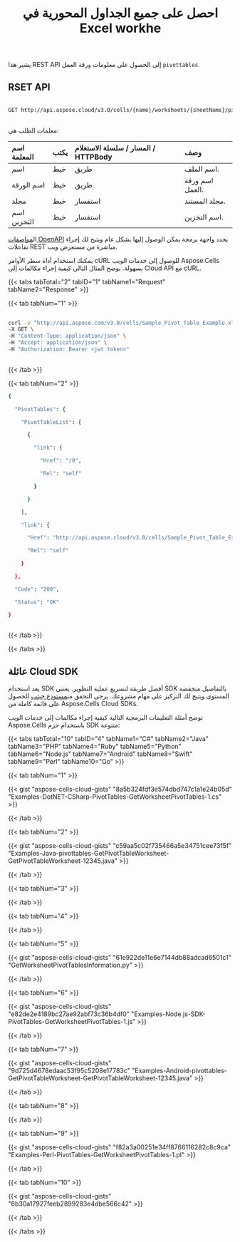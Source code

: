 ﻿---
title: احصل على جميع الجداول المحورية في Excel workhe
second_title: Aspose.Cells Cloud Documen
linktitle: احصل على كل شيء
type: docs
url: /ar/pivot-tables/get-all/
aliases: [/get-worksheet-pivot-tables-information/]
keywords: Get all pivot tables in an Excel worksheet
description: Aspose.Cells Cloud REST API دعم الحصول على كافة الجداول المحورية في ورقة عمل Excel. SDK يدعم أنواع لغات التطوير. وهي تشمل Android و C# و Go و Java و NodeJS و Perl و PHP و Python و Ruby و swift
weight: 20
---
يشير هذا REST API إلى الحصول على معلومات ورقة العمل `pivottables`.
 
## RSET API
 
```bash
 
GET http://api.aspose.cloud/v3.0/cells/{name}/worksheets/{sheetName}/pivottables
 
```
 معلمات الطلب هي:
 
| اسم المعلمة| يكتب| المسار / سلسلة الاستعلام / HTTPBody|وصف|
|:- |:- |:- |:- |
| اسم| خيط| طريق| اسم الملف.|
| اسم الورقة| خيط| طريق| اسم ورقة العمل.|
| مجلد| خيط| استفسار| مجلد المستند.|
| اسم التخزين| خيط| استفسار| اسم التخزين.|
 
 ال[مواصفات OpenAPI](https://apireference.aspose.cloud/cells/#/PivotTables/GetWorksheetPivotTables) يحدد واجهة برمجة يمكن الوصول إليها بشكل عام ويتيح لك إجراء تفاعلات REST مباشرة من مستعرض ويب.
 
يمكنك استخدام أداة سطر الأوامر cURL للوصول إلى خدمات الويب Aspose.Cells بسهولة. يوضح المثال التالي كيفية إجراء مكالمات إلى Cloud API مع cURL.
 
{{< tabs tabTotal="2" tabID="1" tabName1="Request" tabName2="Response" >}}
 
{{< tab tabNum="1" >}}
 
```bash
 
curl -v "http://api.aspose.com/v3.0/cells/Sample_Pivot_Table_Example.xls/worksheets/Sheet2/pivottables" \
-X GET \
-H "Content-Type: application/json" \
-H "Accept: application/json" \
-H "Authorization: Bearer <jwt token>"
 
```
 
{{< /tab >}}
 
{{< tab tabNum="2" >}}
 
```bash
{

  "PivotTables": {

    "PivotTableList": [

      {

        "link": {

          "Href": "/0",

          "Rel": "self"

        }

      }

    ],

    "link": {

      "Href": "http://api.aspose.cloud/v3.0/cells/Sample_Pivot_Table_Example.xls/worksheets/Sheet2",

      "Rel": "self"

    }

  },

  "Code": "200",

  "Status": "OK"

}
 
```
 
{{< /tab >}}
 
{{< /tabs >}}
 
## عائلة Cloud SDK
 
 يعد استخدام SDK أفضل طريقة لتسريع عملية التطوير. يعتني SDK بالتفاصيل منخفضة المستوى ويتيح لك التركيز على مهام مشروعك. يرجى التحقق من[مستودع جيثب](https://github.com/aspose-cells-cloud) للحصول على قائمة كاملة من Aspose.Cells Cloud SDKs.
 
توضح أمثلة التعليمات البرمجية التالية كيفية إجراء مكالمات إلى خدمات الويب Aspose.Cells باستخدام حزم SDK متنوعة:
 
{{< tabs tabTotal="10" tabID="4" tabName1="C#" tabName2="Java" tabName3="PHP" tabName4="Ruby" tabName5="Python" tabName6="Node.js" tabName7="Android" tabName8="Swift" tabName9="Perl" tabName10="Go" >}}

{{< tab tabNum="1" >}}

{{< gist "aspose-cells-cloud-gists" "8a5b324fdf3e574dbd747c1a1e24b05d" "Examples-DotNET-CSharp-PivotTables-GetWorksheetPivotTables-1.cs" >}}

{{< /tab >}}

{{< tab tabNum="2" >}}

{{< gist "aspose-cells-cloud-gists" "c59aa5c02f735466a5e34751cee73f5f" "Examples-Java-pivottables-GetPivotTableWorksheet-GetPivotTableWorksheet-12345.java" >}}

{{< /tab >}}

{{< tab tabNum="3" >}}

{{< /tab >}}

{{< tab tabNum="4" >}}

{{< /tab >}}

{{< tab tabNum="5" >}}

{{< gist "aspose-cells-cloud-gists" "61e922de11e6e7144db88adcad6501c1" "GetWorksheetPivotTablesInformation.py" >}}

{{< /tab >}}

{{< tab tabNum="6" >}}

{{< gist "aspose-cells-cloud-gists" "e82de2e4189bc27ae92abf73c36b4df0" "Examples-Node.js-SDK-PivotTables-GetWorksheetPivotTables-1.js" >}}

{{< /tab >}}

{{< tab tabNum="7" >}}

{{< gist "aspose-cells-cloud-gists" "9d725d4678edaac53f95c5208e17783c" "Examples-Android-pivottables-GetPivotTableWorksheet-GetPivotTableWorksheet-12345.java" >}}

{{< /tab >}}

{{< tab tabNum="8" >}}

{{< /tab >}}

{{< tab tabNum="9" >}}

{{< gist "aspose-cells-cloud-gists" "f82a3a00251e34ff8766116282c8c9ca" "Examples-Perl-PivotTables-GetWorksheetPivotTables-1.pl" >}}

{{< /tab >}}

{{< tab tabNum="10" >}}

{{< gist "aspose-cells-cloud-gists" "6b30a17927feeb2899283e4dbe566c42" >}}

{{< /tab >}}

{{< /tabs >}}
